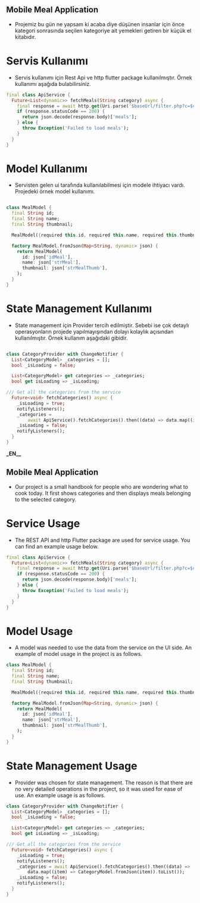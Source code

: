 ## Mobile Meal Application

- Projemiz bu gün ne yapsam ki acaba diye düşünen insanlar için önce kategori sonrasında seçilen kategoriye ait yemekleri getiren bir küçük el kitabıdır.

# Servis Kullanımı

- Servis kullanımı için Rest Api ve http flutter package kullanılmıştır.
  Örnek kullanımı aşağıda bulabilirsiniz.

```dart
final class ApiService {
  Future<List<dynamic>> fetchMeals(String category) async {
    final response = await http.get(Uri.parse('$baseUrl/filter.php?c=$category'));
    if (response.statusCode == 200) {
      return json.decode(response.body)['meals'];
    } else {
      throw Exception('Failed to load meals');
    }
  }
}
```

# Model Kullanımı

- Servisten gelen ui tarafında kullanılabilmesi için modele ihtiyacı vardı.
  Projedeki örnek model kullanımı.

```dart

class MealModel {
  final String id;
  final String name;
  final String thumbnail;

  MealModel({required this.id, required this.name, required this.thumbnail});

  factory MealModel.fromJson(Map<String, dynamic> json) {
    return MealModel(
      id: json['idMeal'],
      name: json['strMeal'],
      thumbnail: json['strMealThumb'],
    );
  }
}

```

# State Management Kullanımı

- State management için Provider tercih edilmiştir. Sebebi ise çok detaylı operasyonların projede yapılmayışından dolayı kolaylık açısından kullanılmıştır.
  Örnek kullanım aşağıdaki gibidir.

```dart

class CategoryProvider with ChangeNotifier {
  List<CategoryModel> _categories = [];
  bool _isLoading = false;

  List<CategoryModel> get categories => _categories;
  bool get isLoading => _isLoading;

/// Get all the categories from the service
  Future<void> fetchCategories() async {
    _isLoading = true;
    notifyListeners();
    _categories =
        await ApiService().fetchCategories().then((data) => data.map((item) => CategoryModel.fromJson(item)).toList());
    _isLoading = false;
    notifyListeners();
  }
}


```

******************\_******************EN******************\_\_******************

## Mobile Meal Application

- Our project is a small handbook for people who are wondering what to cook today. It first shows categories and then displays meals belonging to the selected category.

# Service Usage

- The REST API and http Flutter package are used for service usage. You can find an example usage below.

```dart
final class ApiService {
  Future<List<dynamic>> fetchMeals(String category) async {
    final response = await http.get(Uri.parse('$baseUrl/filter.php?c=$category'));
    if (response.statusCode == 200) {
      return json.decode(response.body)['meals'];
    } else {
      throw Exception('Failed to load meals');
    }
  }
}
```

# Model Usage

- A model was needed to use the data from the service on the UI side. An example of model usage in the project is as follows.

```dart
class MealModel {
  final String id;
  final String name;
  final String thumbnail;

  MealModel({required this.id, required this.name, required this.thumbnail});

  factory MealModel.fromJson(Map<String, dynamic> json) {
    return MealModel(
      id: json['idMeal'],
      name: json['strMeal'],
      thumbnail: json['strMealThumb'],
    );
  }
}
```

# State Management Usage

- Provider was chosen for state management. The reason is that there are no very detailed operations in the project, so it was used for ease of use. An example usage is as follows.

```dart
class CategoryProvider with ChangeNotifier {
  List<CategoryModel> _categories = [];
  bool _isLoading = false;

  List<CategoryModel> get categories => _categories;
  bool get isLoading => _isLoading;

/// Get all the categories from the service
  Future<void> fetchCategories() async {
    _isLoading = true;
    notifyListeners();
    _categories = await ApiService().fetchCategories().then((data) =>
        data.map((item) => CategoryModel.fromJson(item)).toList());
    _isLoading = false;
    notifyListeners();
  }
}
```
